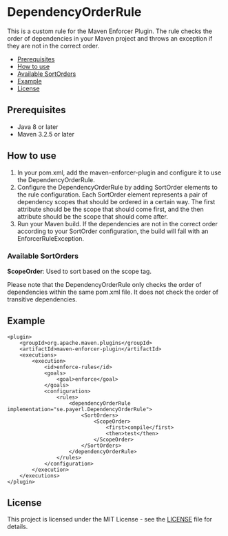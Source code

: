 # DependencyOrderRule

This is a custom rule for the Maven Enforcer Plugin. The rule checks the order of dependencies in your Maven project 
and throws an exception if they are not in the correct order.

- [Prerequisites](#prerequisites)
- [How to use](#how-to-use)
- [Available SortOrders](#available-sortorders)
- [Example](#example)
- [License](#license)

## Prerequisites
 - Java 8 or later
 - Maven 3.2.5 or later

## How to use
1. In your pom.xml, add the maven-enforcer-plugin and configure it to use the DependencyOrderRule.
2. Configure the DependencyOrderRule by adding SortOrder elements to the rule configuration. Each SortOrder element represents a pair of dependency scopes that should be ordered in a certain way. The first attribute should be the scope that should come first, and the then attribute should be the scope that should come after.
3. Run your Maven build. If the dependencies are not in the correct order according to your SortOrder configuration, the build will fail with an EnforcerRuleException.

### Available SortOrders
**ScopeOrder**: Used to sort based on the scope tag.
   
Please note that the DependencyOrderRule only checks the order of dependencies within the same pom.xml file. It does not check the order of transitive dependencies.

## Example
```
<plugin>
    <groupId>org.apache.maven.plugins</groupId>
    <artifactId>maven-enforcer-plugin</artifactId>
    <executions>
        <execution>
            <id>enforce-rules</id>
            <goals>
                <goal>enforce</goal>
            </goals>
            <configuration>
                <rules>
                    <dependencyOrderRule implementation="se.payerl.DependencyOrderRule">
                        <SortOrders>
                            <ScopeOrder>
                                <first>compile</first>
                                <then>test</then>
                            </ScopeOrder>
                        </SortOrders>
                    </dependencyOrderRule>
                </rules>
            </configuration>
        </execution>
    </executions>
</plugin>
```
## License
This project is licensed under the MIT License - see the [LICENSE](LICENSE) file for details.
